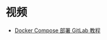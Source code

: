 



# 视频

* [Docker Compose 部署 GitLab 教程](https://www.bilibili.com/video/av68205549/?spm_id_from=333.788.videocard.10)
